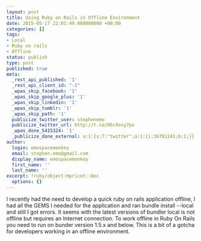 ```yaml
---
layout: post
title: Using Ruby on Rails in Offline Environment 
date: 2015-05-17 22:01:49.000000000 +00:00
categories: []
tags:
- Local
- Ruby on rails
- Offline
status: publish
type: post
published: true
meta:
  _rest_api_published: '1'
  _rest_api_client_id: "-1"
  _wpas_skip_facebook: '1'
  _wpas_skip_google_plus: '1'
  _wpas_skip_linkedin: '1'
  _wpas_skip_tumblr: '1'
  _wpas_skip_path: '1'
  publicize_twitter_user: stephenemo
  publicize_twitter_url: http://t.co/HScXosy7px
  _wpas_done_5415324: '1'
  _publicize_done_external: a:1:{s:7:"twitter";a:1:{i:36781241;b:1;}}
author:
  login: emospacemonkey
  email: stephen.emo@gmail.com
  display_name: emospacemonkey
  first_name: ''
  last_name: ''
excerpt: !ruby/object:Hpricot::Doc
  options: {}
---
```

I recently had the need to develop a quick ruby on rails application offline, I had all the GEMS I needed for the application and ran bundle install --local and still I got errors. It seems with the latest versions of bundler local is not offline but requires an Internet connection. To work offline in Ruby On Rails you need to run on bunder version 1.5.x and below. This is a bit of a gotcha for developers working in an offline environment.
